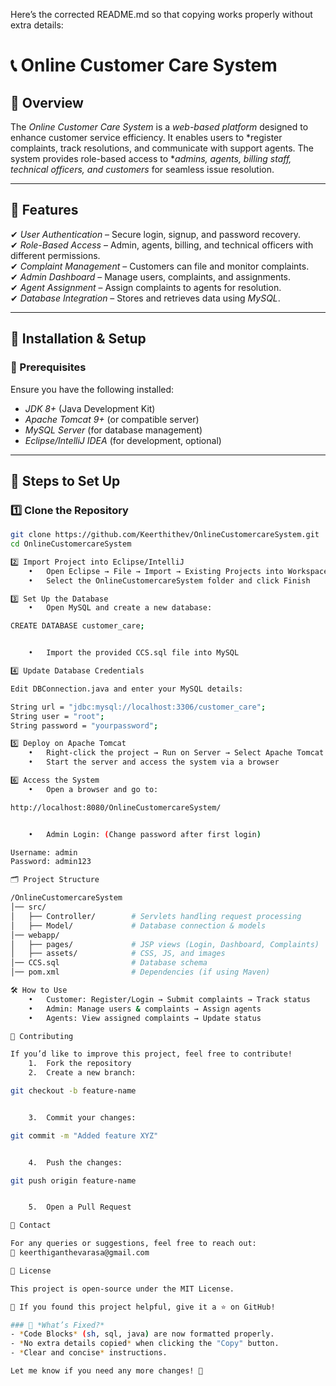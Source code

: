 Here’s the corrected README.md so that copying works properly without extra details:

# 📞 Online Customer Care System  

## 🌟 Overview  
The *Online Customer Care System* is a *web-based platform* designed to enhance customer service efficiency. It enables users to *register complaints, track resolutions, and communicate with support agents. The system provides role-based access to **admins, agents, billing staff, technical officers, and customers* for seamless issue resolution.  

---

## 🎯 Features  
✔ *User Authentication* – Secure login, signup, and password recovery.  
✔ *Role-Based Access* – Admin, agents, billing, and technical officers with different permissions.  
✔ *Complaint Management* – Customers can file and monitor complaints.  
✔ *Admin Dashboard* – Manage users, complaints, and assignments.  
✔ *Agent Assignment* – Assign complaints to agents for resolution.  
✔ *Database Integration* – Stores and retrieves data using *MySQL*.  

---

## 🚀 Installation & Setup  

### 📌 Prerequisites  
Ensure you have the following installed:  
- *JDK 8+* (Java Development Kit)  
- *Apache Tomcat 9+* (or compatible server)  
- *MySQL Server* (for database management)  
- *Eclipse/IntelliJ IDEA* (for development, optional)  

---

## 🔧 Steps to Set Up  

### 1️⃣ Clone the Repository  
```sh
git clone https://github.com/Keerthithev/OnlineCustomercareSystem.git
cd OnlineCustomercareSystem

2️⃣ Import Project into Eclipse/IntelliJ
	•	Open Eclipse → File → Import → Existing Projects into Workspace
	•	Select the OnlineCustomercareSystem folder and click Finish

3️⃣ Set Up the Database
	•	Open MySQL and create a new database:

CREATE DATABASE customer_care;


	•	Import the provided CCS.sql file into MySQL

4️⃣ Update Database Credentials

Edit DBConnection.java and enter your MySQL details:

String url = "jdbc:mysql://localhost:3306/customer_care";
String user = "root";
String password = "yourpassword";

5️⃣ Deploy on Apache Tomcat
	•	Right-click the project → Run on Server → Select Apache Tomcat
	•	Start the server and access the system via a browser

6️⃣ Access the System
	•	Open a browser and go to:

http://localhost:8080/OnlineCustomercareSystem/


	•	Admin Login: (Change password after first login)

Username: admin
Password: admin123

🗂 Project Structure

/OnlineCustomercareSystem
│── src/
│   ├── Controller/        # Servlets handling request processing
│   ├── Model/             # Database connection & models
│── webapp/
│   ├── pages/             # JSP views (Login, Dashboard, Complaints)
│   ├── assets/            # CSS, JS, and images
│── CCS.sql                # Database schema
│── pom.xml                # Dependencies (if using Maven)

🛠 How to Use
	•	Customer: Register/Login → Submit complaints → Track status
	•	Admin: Manage users & complaints → Assign agents
	•	Agents: View assigned complaints → Update status

🤝 Contributing

If you’d like to improve this project, feel free to contribute!
	1.	Fork the repository
	2.	Create a new branch:

git checkout -b feature-name


	3.	Commit your changes:

git commit -m "Added feature XYZ"


	4.	Push the changes:

git push origin feature-name


	5.	Open a Pull Request

📩 Contact

For any queries or suggestions, feel free to reach out:
📧 keerthiganthevarasa@gmail.com

📜 License

This project is open-source under the MIT License.

🌟 If you found this project helpful, give it a ⭐ on GitHub!

### 🔹 *What’s Fixed?*
- *Code Blocks* (sh, sql, java) are now formatted properly.
- *No extra details copied* when clicking the "Copy" button.
- *Clear and concise* instructions.

Let me know if you need any more changes! 🚀
